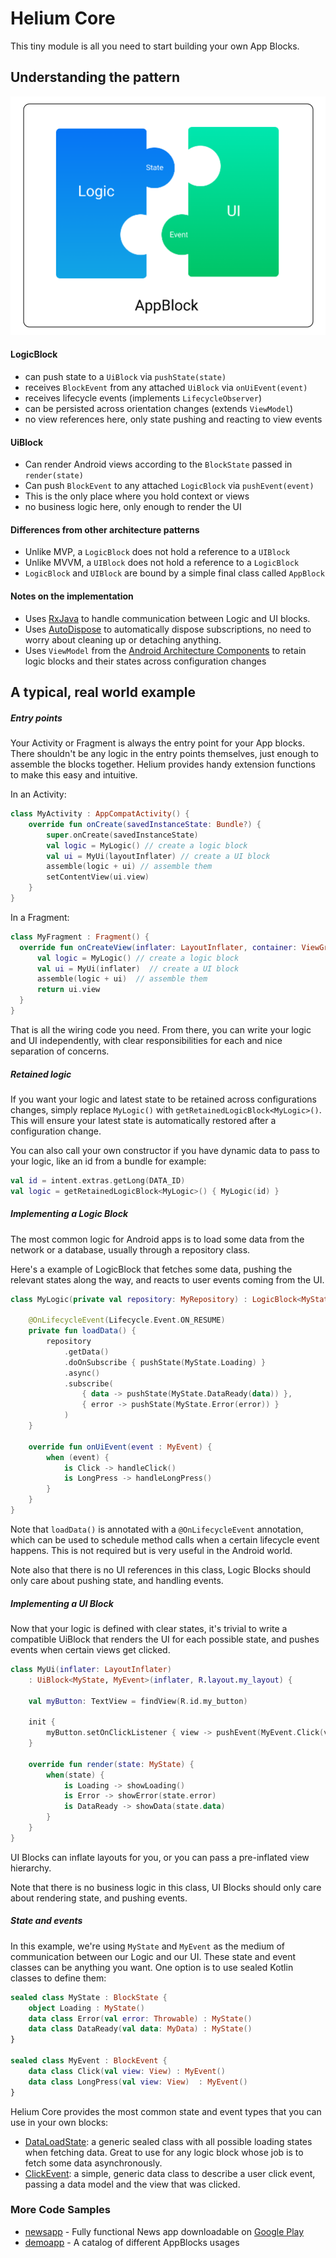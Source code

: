# Helium Core

This tiny module is all you need to start building your own App Blocks.

## Understanding the pattern

<img src="/docs/images/helium_arch_diagram.png" width="600">

#### LogicBlock

- can push state to a `UiBlock` via `pushState(state)`
- receives `BlockEvent` from any attached `UiBlock` via `onUiEvent(event)`
- receives lifecycle events (implements `LifecycleObserver`)
- can be persisted across orientation changes (extends `ViewModel`)
- no view references here, only state pushing and reacting to view events

#### UiBlock

- Can render Android views according to the `BlockState` passed in `render(state)`
- Can push `BlockEvent` to any attached `LogicBlock` via `pushEvent(event)`
- This is the only place where you hold context or views
- no business logic here, only enough to render the UI

#### Differences from other architecture patterns

- Unlike MVP, a `LogicBlock` does not hold a reference to a `UIBlock`
- Unlike MVVM, a `UIBlock` does not hold a reference to a `LogicBlock`
- `LogicBlock` and `UIBlock` are bound by a simple final class called `AppBlock`

#### Notes on the implementation

 - Uses [RxJava](https://github.com/ReactiveX/RxJava) to handle communication between Logic and UI blocks.
 - Uses [AutoDispose](https://github.com/uber/AutoDispose) to automatically dispose subscriptions, no need to worry about cleaning up or detaching anything.
 - Uses `ViewModel` from the [Android Architecture Components](https://developer.android.com/topic/libraries/architecture/viewmodel.html) to retain logic blocks and their states across configuration changes

## A typical, real world example

##### Entry points

Your Activity or Fragment is always the entry point for your App blocks. There shouldn't be any logic in the entry points themselves, just enough to assemble the blocks together. Helium provides handy extension functions to make this easy and intuitive.

In an Activity:

```kotlin
class MyActivity : AppCompatActivity() {
    override fun onCreate(savedInstanceState: Bundle?) {
        super.onCreate(savedInstanceState)
        val logic = MyLogic() // create a logic block
        val ui = MyUi(layoutInflater) // create a UI block        
        assemble(logic + ui) // assemble them
        setContentView(ui.view)
    }
}
```

In a Fragment:

```kotlin
class MyFragment : Fragment() {
  override fun onCreateView(inflater: LayoutInflater, container: ViewGroup?, savedInstanceState: Bundle?): View? {
      val logic = MyLogic() // create a logic block
      val ui = MyUi(inflater)  // create a UI block
      assemble(logic + ui)  // assemble them
      return ui.view
  }
}
```

That is all the wiring code you need. From there, you can write your logic and UI independently, with clear responsibilities for each and nice separation of concerns.

##### Retained logic

If you want your logic and latest state to be retained across configurations changes, simply replace `MyLogic()` with `getRetainedLogicBlock<MyLogic>()`. This will ensure your latest state is automatically restored after a configuration change.

You can also call your own constructor if you have dynamic data to pass to your logic, like an id from a bundle for example:

```kotlin
val id = intent.extras.getLong(DATA_ID)
val logic = getRetainedLogicBlock<MyLogic>() { MyLogic(id) }
```


##### Implementing a Logic Block

The most common logic for Android apps is to load some data from the network or a database, usually through a repository class.

Here's a example of LogicBlock that fetches some data, pushing the relevant states along the way, and reacts to user events coming from the UI.

```kotlin
class MyLogic(private val repository: MyRepository) : LogicBlock<MyState, MyEvent>() {

    @OnLifecycleEvent(Lifecycle.Event.ON_RESUME)
    private fun loadData() {
        repository
            .getData()
            .doOnSubscribe { pushState(MyState.Loading) }
            .async()
            .subscribe(
                { data -> pushState(MyState.DataReady(data)) },
                { error -> pushState(MyState.Error(error)) }
            )
    }

    override fun onUiEvent(event : MyEvent) {
        when (event) {
            is Click -> handleClick()
            is LongPress -> handleLongPress()
        }
    }
}
```

Note that `loadData()` is annotated with a `@OnLifecycleEvent` annotation, which can be used to schedule method calls when a certain lifecycle event happens. This is not required but is very useful in the Android world.

Note also that there is no UI references in this class, Logic Blocks should only care about pushing state, and handling events.

##### Implementing a UI Block

Now that your logic is defined with clear states, it's trivial to write a compatible UiBlock that renders the UI for each possible state, and pushes events when certain views get clicked.

```kotlin
class MyUi(inflater: LayoutInflater)
    : UiBlock<MyState, MyEvent>(inflater, R.layout.my_layout) {

    val myButton: TextView = findView(R.id.my_button)

    init {
        myButton.setOnClickListener { view -> pushEvent(MyEvent.Click(view)) }
    }

    override fun render(state: MyState) {
        when(state) {
            is Loading -> showLoading()
            is Error -> showError(state.error)
            is DataReady -> showData(state.data)
        }
    }
}
```

UI Blocks can inflate layouts for you, or you can pass a pre-inflated view hierarchy.

Note that there is no business logic in this class, UI Blocks should only care about rendering state, and pushing events.

##### State and events

In this example, we're using `MyState` and `MyEvent` as the medium of communication between our Logic and our UI. These state and event classes can be anything you want. One option is to use sealed Kotlin classes to define them:

```kotlin
sealed class MyState : BlockState {
    object Loading : MyState()
    data class Error(val error: Throwable) : MyState()
    data class DataReady(val data: MyData) : MyState()
}

sealed class MyEvent : BlockEvent {
    data class Click(val view: View) : MyEvent()
    data class LongPress(val view: View)  : MyEvent()
}
```

Helium Core provides the most common state and event types that you can use in your own blocks:

- [DataLoadState](src/main/java/com/joaquimverges/helium/core/state/DataLoadState.kt): a generic sealed class with all possible loading states when fetching data. Great to use for any logic block whose job is to fetch some data asynchronously.
- [ClickEvent](src/main/java/com/joaquimverges/helium/core/event/ClickEvent.kt): a simple, generic data class to describe a user click event, passing a data model and the view that was clicked.

### More Code Samples

- [newsapp](/samples/newsapp) - Fully functional News app downloadable on [Google Play](https://play.google.com/store/apps/details?id=com.jv.news)
- [demoapp](/samples/demoapp) - A catalog of different AppBlocks usages
